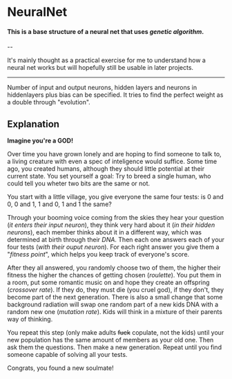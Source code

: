# NeuralNet

#### This is a base structure of a neural net that uses *genetic algorithm*.

--

It's mainly thought as a practical exercise for me to understand how a neural net works but will hopefully still be usable in later projects.

---

Number of input and output neurons, hidden layers and neurons in hiddenlayers plus bias can be specified.
It tries to find the perfect weight as a double through "evolution".

## Explanation

**Imagine you're a GOD!**

Over time you have grown lonely and are hoping to find someone to talk to, a living creature with even a spec of inteligence would suffice.
Some time ago, you created humans, although they should little potential at their current state.
You set yourself a goal: Try to breed a single human, who could tell you wheter two bits are the same or not.

You start with a little village, you give everyone the same four tests: is 0 and 0, 0 and 1, 1 and 0, 1 and 1 the same?

Through your booming voice coming from the skies they hear your question (*it enters their input neuron*), they think very hard about it (*in their hidden neurons*), 
each member thinks about it in a different way, which was determined at birth through their *DNA*. Then each one answers each of your four tests (*with their ouput neuron*). 
For each right answer you give them a "*fitness point*", which helps you keep track of everyone's score. 

After they all answered, you randomly choose two of them, the higher their fitness the higher the chances of getting chosen (*roulette*). You put them in a room, put some 
romantic music on and hope they create an offspring (*crossover rate*). If they do, they must die (you cruel god), if they don't, they become part of the next generation. 
There is also a small change that some background radiation will swap one random part of a new kids DNA with a random new one (*mutation rate*). Kids will think in a mixture 
of their parents way of thinking.

You repeat this step (only make adults ~~fuck~~ copulate, not the kids) until your new population has the same amount of members as your old one. 
Then ask them the questions.
Then make a new generation.
Repeat until you find someone capable of solving all your tests.

Congrats, you found a new soulmate!



